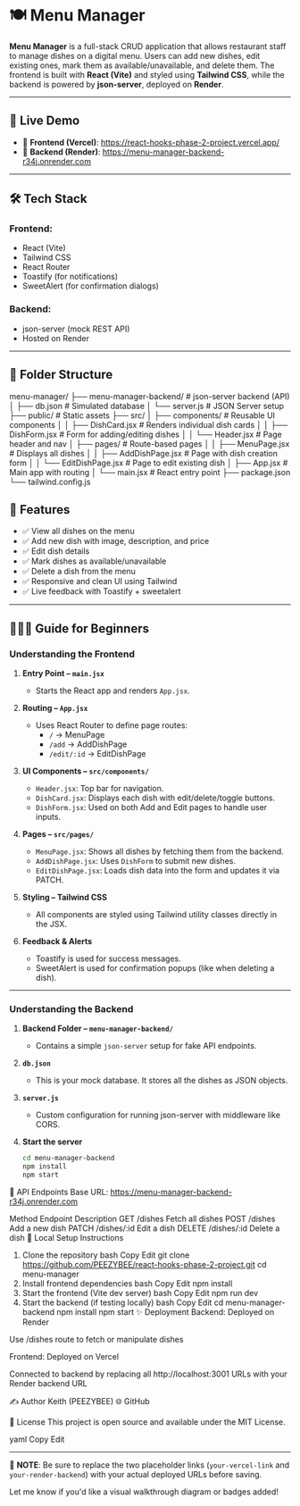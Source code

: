 # 🍽️ Menu Manager

**Menu Manager** is a full-stack CRUD application that allows restaurant staff to manage dishes on a digital menu. Users can add new dishes, edit existing ones, mark them as available/unavailable, and delete them. The frontend is built with **React (Vite)** and styled using **Tailwind CSS**, while the backend is powered by **json-server**, deployed on **Render**.

---

## 🚀 Live Demo

- 🔗 **Frontend (Vercel)**: https://react-hooks-phase-2-project.vercel.app/
- 🔗 **Backend (Render)**: https://menu-manager-backend-r34j.onrender.com
---

## 🛠️ Tech Stack

### Frontend:
- React (Vite)
- Tailwind CSS
- React Router
- Toastify (for notifications)
- SweetAlert (for confirmation dialogs)

### Backend:
- json-server (mock REST API)
- Hosted on Render

---

## 📁 Folder Structure

menu-manager/ ├── menu-manager-backend/ # json-server backend (API) │ ├── db.json # Simulated database │ └── server.js # JSON Server setup ├── public/ # Static assets ├── src/ │ ├── components/ # Reusable UI components │ │ ├── DishCard.jsx # Renders individual dish cards │ │ ├── DishForm.jsx # Form for adding/editing dishes │ │ └── Header.jsx # Page header and nav │ ├── pages/ # Route-based pages │ │ ├── MenuPage.jsx # Displays all dishes │ │ ├── AddDishPage.jsx # Page with dish creation form │ │ └── EditDishPage.jsx # Page to edit existing dish │ ├── App.jsx # Main app with routing │ └── main.jsx # React entry point ├── package.json └── tailwind.config.js


## 🌟 Features

- ✅ View all dishes on the menu
- ✅ Add new dish with image, description, and price
- ✅ Edit dish details
- ✅ Mark dishes as available/unavailable
- ✅ Delete a dish from the menu
- ✅ Responsive and clean UI using Tailwind
- ✅ Live feedback with Toastify + sweetalert

---

## 👩🏽‍💻 Guide for Beginners

### Understanding the Frontend

1. **Entry Point – `main.jsx`**
   - Starts the React app and renders `App.jsx`.

2. **Routing – `App.jsx`**
   - Uses React Router to define page routes:
     - `/` → MenuPage
     - `/add` → AddDishPage
     - `/edit/:id` → EditDishPage

3. **UI Components – `src/components/`**
   - `Header.jsx`: Top bar for navigation.
   - `DishCard.jsx`: Displays each dish with edit/delete/toggle buttons.
   - `DishForm.jsx`: Used on both Add and Edit pages to handle user inputs.

4. **Pages – `src/pages/`**
   - `MenuPage.jsx`: Shows all dishes by fetching them from the backend.
   - `AddDishPage.jsx`: Uses `DishForm` to submit new dishes.
   - `EditDishPage.jsx`: Loads dish data into the form and updates it via PATCH.

5. **Styling – Tailwind CSS**
   - All components are styled using Tailwind utility classes directly in the JSX.

6. **Feedback & Alerts**
   - Toastify is used for success messages.
   - SweetAlert is used for confirmation popups (like when deleting a dish).

---

### Understanding the Backend

1. **Backend Folder – `menu-manager-backend/`**
   - Contains a simple `json-server` setup for fake API endpoints.

2. **`db.json`**
   - This is your mock database. It stores all the dishes as JSON objects.

3. **`server.js`**
   - Custom configuration for running json-server with middleware like CORS.

4. **Start the server**
   ```bash
   cd menu-manager-backend
   npm install
   npm start
📡 API Endpoints
Base URL: https://menu-manager-backend-r34j.onrender.com


Method	        Endpoint	                  Description
GET	            /dishes	                    Fetch all dishes
POST	          /dishes	                    Add a new dish
PATCH	         /dishes/:id	                Edit a dish
DELETE	        /dishes/:id	                Delete a dish
🔧 Local Setup Instructions
1. Clone the repository
bash
Copy
Edit
git clone https://github.com/PEEZYBEE/react-hooks-phase-2-project.git
cd menu-manager
2. Install frontend dependencies
bash
Copy
Edit
npm install
3. Start the frontend (Vite dev server)
bash
Copy
Edit
npm run dev
4. Start the backend (if testing locally)
bash
Copy
Edit
cd menu-manager-backend
npm install
npm start
✨ Deployment
Backend:
Deployed on Render

Use /dishes route to fetch or manipulate dishes

Frontend:
Deployed on Vercel

Connected to backend by replacing all http://localhost:3001 URLs with your Render backend URL

✍️ Author
Keith (PEEZYBEE)
🌐 GitHub

📜 License
This project is open source and available under the MIT License.

yaml
Copy
Edit

---

📌 **NOTE**: Be sure to replace the two placeholder links (`your-vercel-link` and `your-render-backend`) with your actual deployed URLs before saving.

Let me know if you'd like a visual walkthrough diagram or badges added!